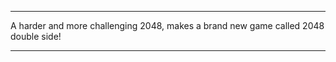 ***********************************************************
A harder and more challenging 2048, makes a brand new game called 2048 double side!
***********************************************************
